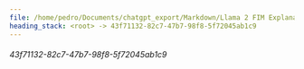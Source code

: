 ```yaml
---
file: /home/pedro/Documents/chatgpt_export/Markdown/Llama 2 FIM Explanation.md
heading_stack: <root> -> 43f71132-82c7-47b7-98f8-5f72045ab1c9
---
```

###### 43f71132-82c7-47b7-98f8-5f72045ab1c9

